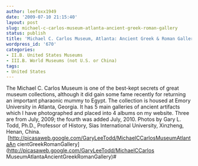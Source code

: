 ```yaml
---
author: leefoxx1949
date: '2009-07-10 21:15:40'
layout: post
slug: michael-c-carlos-museum-atlanta-ancient-greek-roman-gallery
status: publish
title: 'Michael C. Carlos Museum, Atlanta: Ancient Greek & Roman Gallery'
wordpress_id: '670'
categories:
- II.B. United States Museums
- III.B. World Museums (not U.S. or China)
tags:
- United States
---
```


The Michael C. Carlos Museum is one of the best-kept secrets of great museum
collections, although it did gain some fame recently for returning an
important pharaonic mummy to Egypt. The collection is housed at Emory
University in Atlanta, Georgia. It has 5 main galleries of ancient artifacts
which I have photographed and placed into 4 albums on my website. Three are
from July, 2009; the fourth was added July, 2010. Photos by Gary L. Todd,
Ph.D., Professor of History, Sias International University, Xinzheng, Henan,
China.  [http://picasaweb.google.com/GaryLeeTodd/MichaelCCarlosMuseumAtlantaAn
cientGreekRomanGallery](http://picasaweb.google.com/GaryLeeTodd/MichaelCCarlos
MuseumAtlantaAncientGreekRomanGallery)#

